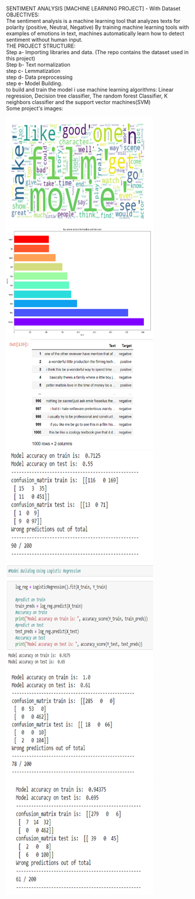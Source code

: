 SENTIMENT ANALYSIS [MACHINE LEARNING PROJECT] - With Dataset <br />
OBJECTIVES: <br /> The sentiment analysis is a machine learning tool that analyzes texts for polarity (positive, Neutral, Negative)
By training machine learning tools with examples of emotions in text, machines automatically learn how to detect sentiment without human input.
<br />
THE PROJECT STRUCTURE: <br />
Step a- Importing libraries  and  data. (The repo contains the dataset used in this project) <br />
Step b- Text normalization <br />
step c- Lemmatization <br />
step d- Data preprocessing <br />
step e- Model Building. <br />
  to build and train the model i use machine learning algorithms: Linear regression, Decision tree classifier, The random forest Classifier, K neighbors classifier and the support vector machines(SVM)
<br />
Some project's images: <br />

<img src="images/imageun.PNG" width="400" height="300" alt="un"> <img src="images/imagedeux.PNG" width="400" height="300" alt="deux">
<img src="images/imagetrois.PNG" width="400" height="300" alt="trois"><img src="images/kNNalgorithm.PNG" width="400" height="300" alt="quatre">
<img src="images/logRegression.PNG" width="400" height="300" alt="cinq"><img src="images/randomforest.PNG" width="400" height="300" alt="six">
<img src="images/SVM.PNG" width="400" height="300" alt="sept">
